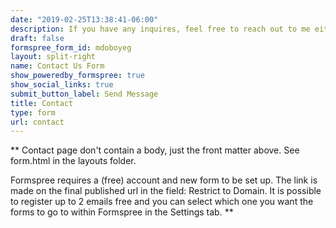 ```yaml
---
date: "2019-02-25T13:38:41-06:00"
description: If you have any inquires, feel free to reach out to me either by my social networks or by filling in the form here!
draft: false
formspree_form_id: mdoboyeg
layout: split-right
name: Contact Us Form
show_poweredby_formspree: true
show_social_links: true
submit_button_label: Send Message
title: Contact
type: form
url: contact
---
```


** Contact page don't contain a body, just the front matter above.
See form.html in the layouts folder.

Formspree requires a (free) account and new form to be set up. The link is made on the final published url in the field: Restrict to Domain. It is possible to register up to 2 emails free and you can select which one you want the forms to go to within Formspree in the Settings tab.
**
